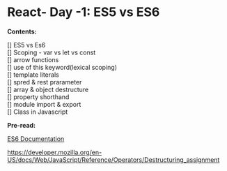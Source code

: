 # React- Day -1: ES5 vs ES6

**Contents:**

[] ES5 vs Es6  
[] Scoping - var vs let vs const  
[] arrow functions  
[] use of this keyword(lexical scoping)  
[] template literals  
[] spred & rest prarameter  
[] array & object destructure  
[] property shorthand  
[] module import & export  
[] Class in Javascript

**Pre-read:**

[ES6 Documentation](https://github.com/lukehoban/es6features#readme)

https://developer.mozilla.org/en-US/docs/Web/JavaScript/Reference/Operators/Destructuring_assignment
